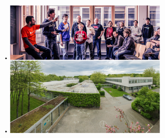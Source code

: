  * ![Sessionplanung auf dem BarCamp RheinMain 2012 in Wiesbaden](./img/sessionplanung.jpg)
 * ![Der MedienCampus Dieburg beherbergt das BarCamp RheinMain 2013](./img/MedienCampusDieburg.jpg)